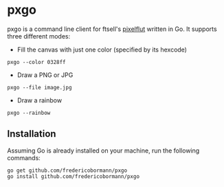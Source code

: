 # pxgo
pxgo is a command line client for ftsell's [pixelflut](https://github.com/ftsell/pixelflut) written in Go.
It supports three different modes:
* Fill the canvas with just one color (specified by its hexcode)
```
pxgo --color 0328ff
```
* Draw a PNG or JPG
```
pxgo --file image.jpg
```
* Draw a rainbow
```
pxgo --rainbow
```

## Installation
Assuming Go is already installed on your machine, run the following commands:
```
go get github.com/fredericobormann/pxgo
go install github.com/fredericobormann/pxgo
```
